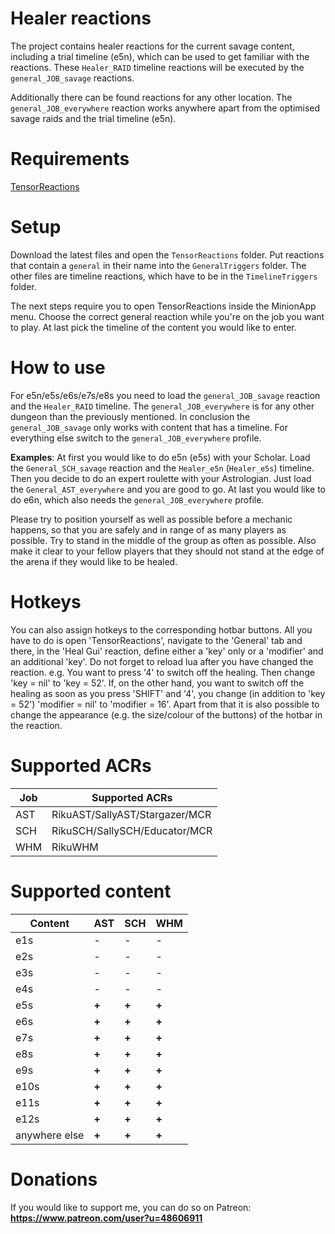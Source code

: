 # Healer reactions
The project contains healer reactions for the current savage content, including a trial timeline (e5n), which can be used to get familiar with the reactions. These `Healer_RAID` timeline reactions will be executed by the `general_JOB_savage` reactions.

Additionally there can be found reactions for any other location. The `general_JOB_everywhere` reaction works anywhere apart from the optimised savage raids and the trial timeline (e5n).

# Requirements
[TensorReactions](http://wiki.mmominion.com/doku.php?id=tensorreactions)

# Setup
Download the latest files and open the `TensorReactions` folder. Put reactions that contain a `general` in their name into the `GeneralTriggers` folder. The other files are timeline reactions, which have to be in the `TimelineTriggers` folder.

The next steps require you to open TensorReactions inside the MinionApp menu. Choose the correct general reaction while you're on the job you want to play. At last pick the timeline of the content you would like to enter.

# How to use
For e5n/e5s/e6s/e7s/e8s you need to load the `general_JOB_savage` reaction and the `Healer_RAID` timeline. The `general_JOB_everywhere` is for any other dungeon than the previously mentioned. In conclusion the `general_JOB_savage` only works with content that has a timeline. For everything else switch to the `general_JOB_everywhere` profile.

**Examples**:
At first you would like to do e5n (e5s) with your Scholar. Load the `General_SCH_savage` reaction and the `Healer_e5n` (`Healer_e5s`) timeline. Then you decide to do an expert roulette with your Astrologian. Just load the `General_AST_everywhere` and you are good to go. At last you would like to do e6n, which also needs the `general_JOB_everywhere` profile. 

Please try to position yourself as well as possible before a mechanic happens, so that you are safely and in range of as many players as possible. Try to stand in the middle of the group as often as possible. Also make it clear to your fellow players that they should not stand at the edge of the arena if they would like to be healed.

# Hotkeys
You can also assign hotkeys to the corresponding hotbar buttons. All you have to do is open 'TensorReactions', navigate to the 'General' tab and there, in the 'Heal Gui' reaction, define either a 'key' only or a 'modifier' and an additional 'key'. Do not forget to reload lua after you have changed the reaction.
e.g. You want to press '4' to switch off the healing. Then change 'key = nil' to 'key = 52'.
If, on the other hand, you want to switch off the healing as soon as you press 'SHIFT' and '4', you change (in addition to 'key = 52') 'modifier = nil' to 'modifier = 16'.
Apart from that it is also possible to change the appearance (e.g. the size/colour of the buttons) of the hotbar in the reaction.

# Supported ACRs
**Job** | **Supported ACRs**
------------ | -------------
AST|RikuAST/SallyAST/Stargazer/MCR
SCH|RikuSCH/SallySCH/Educator/MCR
WHM|RikuWHM

# Supported content
**Content** | **AST** | **SCH** | **WHM**
------------ | ------------- | ------------- | -------------
e1s | - | - | - 
e2s | - | - | - 
e3s | - | - | - 
e4s | - | - | - 
e5s | **+** | **+** | **+**  
e6s | **+** | **+** | **+** 
e7s | **+** | **+** | **+** 
e8s | **+** | **+** | **+** 
e9s | **+** | **+** | **+** 
e10s | **+** | **+** | **+** 
e11s | **+** | **+** | **+** 
e12s | **+** | **+** | **+** 
anywhere else | **+** | **+** | **+** 


# Donations
If you would like to support me, you can do so on Patreon:
**https://www.patreon.com/user?u=48606911**

